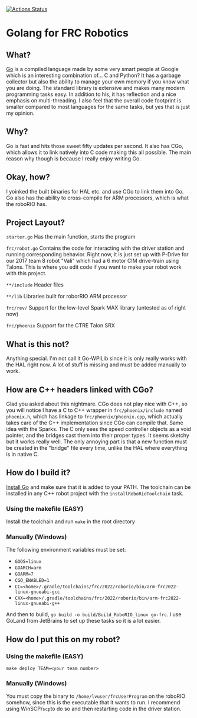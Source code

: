 [![Actions Status](https://github.com/qhdwight/frc-go/workflows/Go/badge.svg)](https://github.com/qhdwight/frc-go/actions)

# Golang for FRC Robotics

## What?

[Go](https://golang.org) is a compiled language made by some very smart people at Google which is an interesting combination of... C and Python? It has a garbage collector but also the ability to manage your own memory if you know what you are doing. The standard library is extensive and makes many modern programming tasks easy. In addition to his, it has reflection and a nice emphasis on multi-threading. I also feel that the overall code footprint is smaller compared to most languages for the same tasks, but yes that is just my opinion.

## Why?

Go is fast and hits those sweet fifty updates per second. It also has CGo, which allows it to link natively into C code making this all possible. The main reason why though is because I really enjoy writing Go.

## Okay, how?

I yoinked the built binaries for HAL etc. and use CGo to link them into Go. Go also has the ability to cross-compile for ARM processors, which is what the roboRIO has.

## Project Layout?

`starter.go` Has the main function, starts the program

`frc/robot.go` Contains the code for interacting with the driver station and running corresponding behavior. Right now, it is just set up with P-Drive for our 2017 team 8 robot "Vali" which had a 6 motor CIM drive-train using Talons. This is where you edit code if you want to make your robot work with this project.

`**/include` Header files

`**/lib` Libraries built for roborRIO ARM processor

`frc/rev/` Support for the low-level Spark MAX library (untested as of right now)

`frc/phoenix` Support for the CTRE Talon SRX

## What is this not?

Anything special. I'm not call it Go-WPILib since it is only really works with the HAL right now. A lot of stuff is missing and must be added manually to work.

## How are C++ headers linked with CGo?

Glad you asked about this nightmare. CGo does not play nice with C++, so you will notice I have a C to C++ wrapper in `frc/phoenix/include` named `phoenix.h`, which has linkage to `frc/phoenix/phoenix.cpp`, which actually takes care of the C++ implementation since CGo can compile that. Same idea with the Sparks. The C only sees the speed controller objects as a void pointer, and the bridges cast them into their proper types. It seems sketchy but it works really well. The only annoying part is that a new function must be created in the "bridge" file every time, unlike the HAL where everything is in native C.

## How do I build it?

[Install Go](https://golang.org/doc/install) and make sure that it is added to your PATH.
The toolchain can be installed in any C++ robot project with the `installRoboRioToolchain` task.

### Using the makefile (EASY)

Install the toolchain and run `make` in the root directory

### Manually (Windows)

The following environment variables must be set:

* `GOOS=linux`
* `GOARCH=arm`
* `GOARM=7`
* `CGO_ENABLED=1`
* `CC=<home>/.gradle/toolchains/frc/2022/roborio/bin/arm-frc2022-linux-gnueabi-gcc`
* `CXX=<home>/.gradle/toolchains/frc/2022/roborio/bin/arm-frc2022-linux-gnueabi-g++`

And then to build, `go build -o build/Build_RoboRIO_linux go-frc`. I use GoLand from JetBrains to set up these tasks so it is a lot easier.

## How do I put this on my robot?

### Using the makefile (EASY)

`make deploy TEAM=<your team number>`

### Manually (Windows)

You must copy the binary to `/home/lvuser/frcUserProgram` on the roboRIO somehow, since this is the executable that it wants to run. I recommend using WinSCP/`scp`to do so and then restarting code in the driver station.
